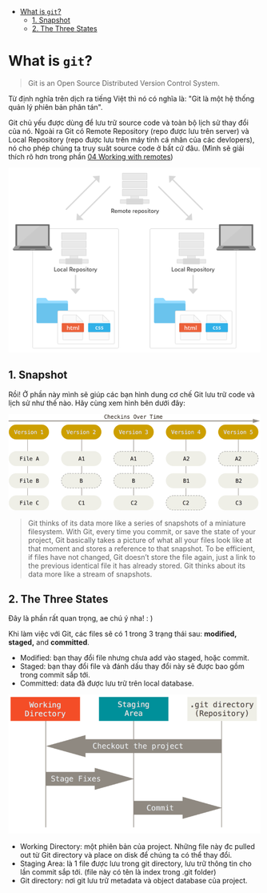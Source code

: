 - [What is `git`?](#what-is-git)
  - [1. Snapshot](#1-snapshot)
  - [2. The Three States](#2-the-three-states)

# What is `git`?

> Git is an Open Source Distributed Version Control System.

Từ định nghĩa trên dịch ra tiếng Việt thì nó có nghĩa là: "Git là một hệ thống quản lý phiên bản phân tán".

Git chủ yếu được dùng để lưu trữ source code và toàn bộ lịch sử thay đổi của nó. Ngoài ra Git có Remote Repository (repo được lưu trên server) và Local Repository (repo được lưu trên máy tính cá nhân của các devlopers), nó cho phép chúng ta truy suât source code ở bất cứ đâu. (Mình sẽ giải thích rõ hơn trong phần [04 Working with remotes](./04-working-with-remotes.md))

![Remote and Local Reqpository](../assets/01-remote-local-repo.png)

## 1. Snapshot

Rồi! Ở phần này mình sẽ giúp các bạn hình dung cơ chế Git lưu trữ code và lịch sử như thế nào. Hãy cùng xem hình bên dưới đây:

![Snapshots](../assets/01-snapshots.png)

> Git thinks of its data more like a series of snapshots of a miniature filesystem. With Git, every time you commit, or save the state of your project, Git basically takes a picture of what all your files look like at that moment and stores a reference to that snapshot. To be efficient, if files have not changed, Git doesn’t store the file again, just a link to the previous identical file it has already stored. Git thinks about its data more like a stream of snapshots.

## 2. The Three States

Đây là phần rất quan trọng, ae chú ý nha! : )

Khi làm việc với Git, các files sẽ có 1 trong 3 trạng thái sau: **modified, staged,** and **committed**.

- Modified: bạn thay đổi file nhưng chưa add vào staged, hoặc commit.
- Staged: bạn thay đổi file và đánh dấu thay đổi này sẽ được bao gồm trong commit sắp tới.
- Committed: data đã được lưu trữ trên local database.

![The three states](../assets/01-three-states.png)

- Working Directory: một phiên bản của project. Những file này đc pulled out từ Git directory và place on disk để chúng ta có thể thay đổi.
- Staging Area: là 1 file được lưu trong git directory, lưu trữ thông tin cho lần commit sắp tới. (file này có tên là index trong .git folder)
- Git directory: nơi git lưu trữ metadata và object database của project.
